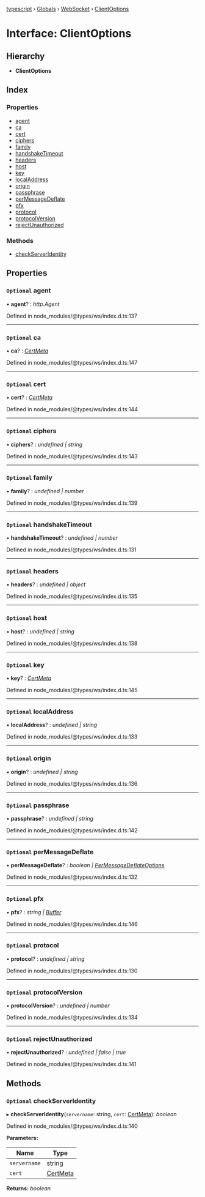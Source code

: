 [typescript](../README.md) › [Globals](../globals.md) › [WebSocket](../classes/websocket.md) › [ClientOptions](websocket.clientoptions.md)

# Interface: ClientOptions

## Hierarchy

* **ClientOptions**

## Index

### Properties

* [agent](websocket.clientoptions.md#optional-agent)
* [ca](websocket.clientoptions.md#optional-ca)
* [cert](websocket.clientoptions.md#optional-cert)
* [ciphers](websocket.clientoptions.md#optional-ciphers)
* [family](websocket.clientoptions.md#optional-family)
* [handshakeTimeout](websocket.clientoptions.md#optional-handshaketimeout)
* [headers](websocket.clientoptions.md#optional-headers)
* [host](websocket.clientoptions.md#optional-host)
* [key](websocket.clientoptions.md#optional-key)
* [localAddress](websocket.clientoptions.md#optional-localaddress)
* [origin](websocket.clientoptions.md#optional-origin)
* [passphrase](websocket.clientoptions.md#optional-passphrase)
* [perMessageDeflate](websocket.clientoptions.md#optional-permessagedeflate)
* [pfx](websocket.clientoptions.md#optional-pfx)
* [protocol](websocket.clientoptions.md#optional-protocol)
* [protocolVersion](websocket.clientoptions.md#optional-protocolversion)
* [rejectUnauthorized](websocket.clientoptions.md#optional-rejectunauthorized)

### Methods

* [checkServerIdentity](websocket.clientoptions.md#optional-checkserveridentity)

## Properties

### `Optional` agent

• **agent**? : *http.Agent*

Defined in node_modules/@types/ws/index.d.ts:137

___

### `Optional` ca

• **ca**? : *[CertMeta](../classes/websocket.md#static-certmeta)*

Defined in node_modules/@types/ws/index.d.ts:147

___

### `Optional` cert

• **cert**? : *[CertMeta](../classes/websocket.md#static-certmeta)*

Defined in node_modules/@types/ws/index.d.ts:144

___

### `Optional` ciphers

• **ciphers**? : *undefined | string*

Defined in node_modules/@types/ws/index.d.ts:143

___

### `Optional` family

• **family**? : *undefined | number*

Defined in node_modules/@types/ws/index.d.ts:139

___

### `Optional` handshakeTimeout

• **handshakeTimeout**? : *undefined | number*

Defined in node_modules/@types/ws/index.d.ts:131

___

### `Optional` headers

• **headers**? : *undefined | object*

Defined in node_modules/@types/ws/index.d.ts:135

___

### `Optional` host

• **host**? : *undefined | string*

Defined in node_modules/@types/ws/index.d.ts:138

___

### `Optional` key

• **key**? : *[CertMeta](../classes/websocket.md#static-certmeta)*

Defined in node_modules/@types/ws/index.d.ts:145

___

### `Optional` localAddress

• **localAddress**? : *undefined | string*

Defined in node_modules/@types/ws/index.d.ts:133

___

### `Optional` origin

• **origin**? : *undefined | string*

Defined in node_modules/@types/ws/index.d.ts:136

___

### `Optional` passphrase

• **passphrase**? : *undefined | string*

Defined in node_modules/@types/ws/index.d.ts:142

___

### `Optional` perMessageDeflate

• **perMessageDeflate**? : *boolean | [PerMessageDeflateOptions](websocket.permessagedeflateoptions.md)*

Defined in node_modules/@types/ws/index.d.ts:132

___

### `Optional` pfx

• **pfx**? : *string | [Buffer](../classes/buffer.md)*

Defined in node_modules/@types/ws/index.d.ts:146

___

### `Optional` protocol

• **protocol**? : *undefined | string*

Defined in node_modules/@types/ws/index.d.ts:130

___

### `Optional` protocolVersion

• **protocolVersion**? : *undefined | number*

Defined in node_modules/@types/ws/index.d.ts:134

___

### `Optional` rejectUnauthorized

• **rejectUnauthorized**? : *undefined | false | true*

Defined in node_modules/@types/ws/index.d.ts:141

## Methods

### `Optional` checkServerIdentity

▸ **checkServerIdentity**(`servername`: string, `cert`: [CertMeta](../classes/websocket.md#static-certmeta)): *boolean*

Defined in node_modules/@types/ws/index.d.ts:140

**Parameters:**

Name | Type |
------ | ------ |
`servername` | string |
`cert` | [CertMeta](../classes/websocket.md#static-certmeta) |

**Returns:** *boolean*
